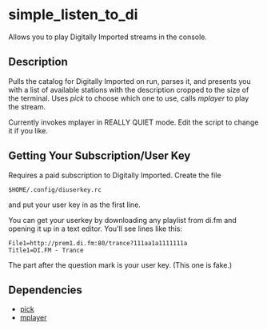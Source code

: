 # simple_listen_to_di

Allows you to play Digitally Imported streams in the console.

## Description

Pulls the catalog for Digitally Imported on run, parses it, and presents
you with a list of available stations with the description cropped to 
the size of the terminal. Uses *pick* to choose which one to use, calls
*mplayer* to play the stream.

Currently invokes mplayer in REALLY QUIET mode. Edit the script to 
change it if you like.

## Getting Your Subscription/User Key
Requires a paid subscription to Digitally Imported. Create the file
```
$HOME/.config/diuserkey.rc
```
and put your user key in as the first line.

You can get your userkey by downloading any playlist from di.fm and 
opening it up in a text editor. You'll see lines like this:

``` 
File1=http://prem1.di.fm:80/trance?111aa1a1111111a
Title1=DI.FM - Trance
``` 

The part after the question mark is your user key. (This one is fake.)


## Dependencies
* [pick](https://github.com/thoughtbot/pick)
* [mplayer](https://www.mplayerhq.hu/design7/news.html)



